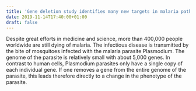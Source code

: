 ```yaml
---
title: 'Gene deletion study identifies many new targets in malaria pathogen'
date: 2019-11-14T17:40:00+01:00
draft: false
---
```


Despite great efforts in medicine and science, more than 400,000 people worldwide are still dying of malaria. The infectious disease is transmitted by the bite of mosquitoes infected with the malaria parasite Plasmodium. The genome of the parasite is relatively small with about 5,000 genes. In contrast to human cells, Plasmodium parasites only have a single copy of each individual gene. If one removes a gene from the entire genome of the parasite, this leads therefore directly to a change in the phenotype of the parasite.